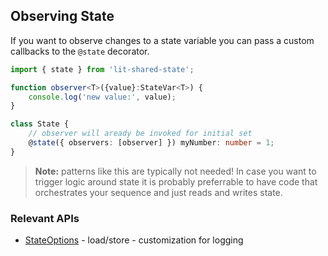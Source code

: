 ## Observing State

If you want to observe changes to a state variable you can pass a custom callbacks to the ```@state``` decorator.

```ts
import { state } from 'lit-shared-state';

function observer<T>({value}:StateVar<T>) {
    console.log('new value:', value);
}

class State {
    // observer will aready be invoked for initial set
    @state({ observers: [observer] }) myNumber: number = 1;
}
```
> **Note:** patterns like this are typically not needed!
> In case you want to trigger logic around state it is probably preferrable
> to have code that orchestrates your sequence and just reads and writes state.


### Relevant APIs
* [StateOptions](api/interfaces/StateOptions.html#observers) - load/store - customization for logging